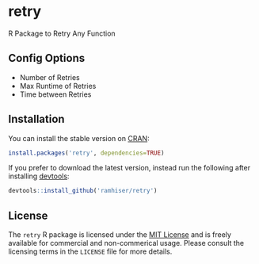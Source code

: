 # retry
R Package to Retry Any Function

## Config Options

* Number of Retries
* Max Runtime of Retries
* Time between Retries

## Installation

You can install the stable version on [CRAN](http://cran.r-project.org/package=retry):

```r
install.packages('retry', dependencies=TRUE)
```

If you prefer to download the latest version, instead run the following after
installing [devtools](https://github.com/hadley/devtools):

```r
devtools::install_github('ramhiser/retry')
```

## License

The `retry` R package is licensed under the
[MIT License](http://opensource.org/licenses/MIT) and is freely available for
commercial and non-commerical usage. Please consult the licensing terms in the
`LICENSE` file for more details.
